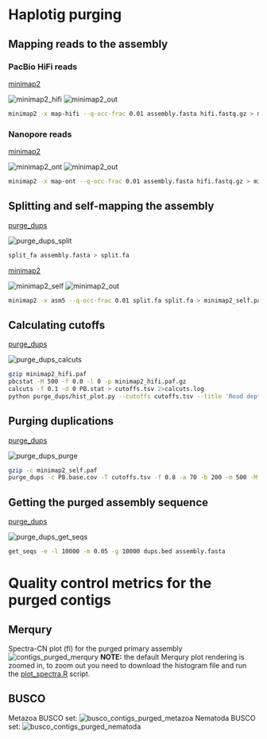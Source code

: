 # Haplotig purging

## Mapping reads to the assembly

### PacBio HiFi reads

[minimap2](https://github.com/lh3/minimap2)

![minimap2_hifi](s3_pic/minimap2_hifi.png)
![minimap2_out](s3_pic/minimap2_output.png)

```sh
minimap2 -x map-hifi --q-occ-frac 0.01 assembly.fasta hifi.fastq.gz > minimap2_hifi.paf
```

### Nanopore reads

[minimap2](https://github.com/lh3/minimap2)

![minimap2_ont](s3_pic/minimap2_ont.png)
![minimap2_out](s3_pic/minimap2_output.png)

```sh
minimap2 -x map-ont --q-occ-frac 0.01 assembly.fasta hifi.fastq.gz > minimap2_ont.paf
```

## Splitting and self-mapping the assembly

[purge_dups](https://github.com/dfguan/purge_dups)

![purge_dups_split](s3_pic/purge_dups_split.png)

```sh
split_fa assembly.fasta > split.fa
```

[minimap2](https://github.com/lh3/minimap2)

![minimap2_self](s3_pic/minimap2_self.png)
![minimap2_out](s3_pic/minimap2_output.png)

```sh
minimap2 -x asm5 --q-occ-frac 0.01 split.fa split.fa > minimap2_self.paf
```

## Calculating cutoffs

[purge_dups](https://github.com/dfguan/purge_dups)

![purge_dups_calcuts](s3_pic/purge_dups_calcuts.png)

```sh
gzip minimap2_hifi.paf
pbcstat -M 500 -f 0.0 -l 0 -p minimap2_hifi.paf.gz
calcuts -f 0.1 -d 0 PB.stat > cutoffs.tsv 2>calcuts.log 
python purge_dups/hist_plot.py --cutoffs cutoffs.tsv --title 'Read depth histogram plot' PB.stat hist.png
```

## Purging duplications

[purge_dups](https://github.com/dfguan/purge_dups)

![purge_dups_purge](s3_pic/purge_dups_purge.png)

```sh
gzip -c minimap2_self.paf
purge_dups -c PB.base.cov -T cutoffs.tsv -f 0.8 -a 70 -b 200 -m 500 -M 20000 -l 10000 -E 15000 minimap2_self.paf.gz > dups.bed 2> purge_dups.log
```

## Getting the purged assembly sequence

[purge_dups](https://github.com/dfguan/purge_dups)

![purge_dups_get_seqs](s3_pic/purge_dups_get_seqs.png)

```sh
get_seqs -e -l 10000 -m 0.05 -g 10000 dups.bed assembly.fasta
```

# Quality control metrics for the purged contigs

## Merqury
Spectra-CN plot (fl) for the purged primary assembly 
![contigs_purged_merqury](s3_pic/contigs_purged_merqury.png)
**NOTE:** the default Merqury plot rendering is zoomed in, to zoom out you need to download the histogram file and run the [plot_spectra.R](https://github.com/marbl/merqury/blob/master/plot/plot_spectra_cn.R) script.

## BUSCO
Metazoa BUSCO set:
![busco_contigs_purged_metazoa](s3_pic/busco_contigs_purged_metazoa.png)
Nematoda BUSCO set:
![busco_contigs_purged_nematoda](s3_pic/busco_contigs_purged_nematoda.png)
